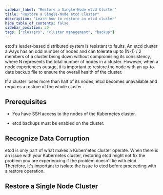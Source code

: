 ```yaml
---
sidebar_label: "Restore a Single-Node etcd Cluster"
title: "Restore a Single-Node etcd Cluster"
description: "Learn how to restore an etcd cluster"
hide_table_of_contents: false
sidebar_position: 30
tags: ["clusters", "cluster management", "backup"]
---
```


etcd's leader-based distributed system is resistant to faults. An etcd cluster always has an odd number of nodes and can
tolerate up to (N-1) / 2 members of a cluster being down without compromising its consistency, where N represents the
total number of nodes in a cluster. However, when a node experiences outage, it is important to restore the node with an
up-to-date backup file to ensure the overall health of the cluster.

If a cluster loses more than half of its nodes, etcd becomes unavailable and requires a restore of the whole cluster.

## Prerequisites

- You have SSH access to the nodes of the Kubernetes cluster.

- etcd backups must be enabled on the cluster.

## Recognize Data Corruption

etcd is only part of what makes a Kubernetes cluster operate. When there is an issue with your Kubernetes cluster,
restoring etcd might not fix the problem you are experiencing if the problem doesn't lie with etcd. Therefore, it's
important to isolate the issue to etcd before proceeding with a restore operation.

## Restore a Single Node Cluster
